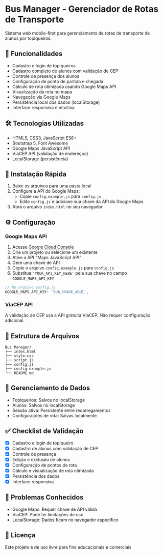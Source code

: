 # Bus Manager - Gerenciador de Rotas de Transporte

Sistema web mobile-first para gerenciamento de rotas de transporte de alunos por topiqueiros.

## 🚌 Funcionalidades

- Cadastro e login de topiqueiros
- Cadastro completo de alunos com validação de CEP
- Controle de presença dos alunos
- Configuração de ponto de partida e chegada
- Cálculo de rota otimizada usando Google Maps API
- Visualização da rota no mapa
- Navegação via Google Maps
- Persistência local dos dados (localStorage)
- Interface responsiva e intuitiva

## 🛠️ Tecnologias Utilizadas

- HTML5, CSS3, JavaScript ES6+
- Bootstrap 5, Font Awesome
- Google Maps JavaScript API
- ViaCEP API (validação de endereços)
- LocalStorage (persistência)

## 🚀 Instalação Rápida

1. Baixe os arquivos para uma pasta local
2. Configure a API do Google Maps:
   - Copie `config.example.js` para `config.js`
   - Edite `config.js` e adicione sua chave da API do Google Maps
3. Abra o arquivo `index.html` no seu navegador

## ⚙️ Configuração

### Google Maps API

1. Acesse [Google Cloud Console](https://console.cloud.google.com/)
2. Crie um projeto ou selecione um existente
3. Ative a API "Maps JavaScript API"
4. Gere uma chave de API
5. Copie o arquivo `config.example.js` para `config.js`
6. Substitua `'YOUR_API_KEY_HERE'` pela sua chave no campo `GOOGLE_MAPS_API_KEY`

```javascript
// No arquivo config.js
GOOGLE_MAPS_API_KEY: 'SUA_CHAVE_AQUI',
```

### ViaCEP API

A validação de CEP usa a API gratuita ViaCEP. Não requer configuração adicional.

## 📁 Estrutura de Arquivos

```
Bus Manager/
├── index.html
├── style.css
├── script.js
├── config.js
├── config.example.js
└── README.md
```

## 💾 Gerenciamento de Dados

- Topiqueiros: Salvos no localStorage
- Alunos: Salvos no localStorage
- Sessão ativa: Persistente entre recarregamentos
- Configurações de rota: Salvas localmente

## ✅ Checklist de Validação

- [x] Cadastro e login de topiqueiro
- [x] Cadastro de alunos com validação de CEP
- [x] Controle de presença
- [x] Edição e exclusão de alunos
- [x] Configuração de pontos de rota
- [x] Cálculo e visualização de rota otimizada
- [x] Persistência dos dados
- [x] Interface responsiva

## 🚨 Problemas Conhecidos

- Google Maps: Requer chave de API válida
- ViaCEP: Pode ter limitações de uso
- LocalStorage: Dados ficam no navegador específico

## 📄 Licença

Este projeto é de uso livre para fins educacionais e comerciais